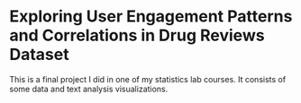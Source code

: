 # Exploring User Engagement Patterns and Correlations in Drug Reviews Dataset
This is a final project I did in one of my statistics lab courses. It consists of some data and text analysis visualizations.

